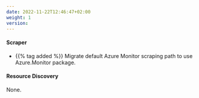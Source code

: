 ```yaml
---
date: 2022-11-22T12:46:47+02:00
weight: 1
version:
---
```


#### Scraper

- {{% tag added %}} Migrate default Azure Monitor scraping path to use Azure.Monitor package.

#### Resource Discovery

None.
